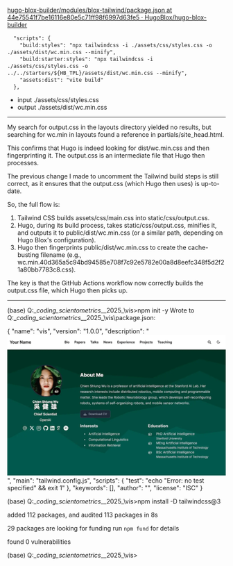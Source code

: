 
[hugo-blox-builder/modules/blox-tailwind/package.json at 44e75541f7be16116e80e5c71ff98f6997d63fe5 · HugoBlox/hugo-blox-builder](https://github.com/HugoBlox/hugo-blox-builder/blob/44e75541f7be16116e80e5c71ff98f6997d63fe5/modules/blox-tailwind/package.json#L30)
```
  "scripts": {
    "build:styles": "npx tailwindcss -i ./assets/css/styles.css -o ./assets/dist/wc.min.css --minify",
    "build:starter:styles": "npx tailwindcss -i ./assets/css/styles.css -o ../../starters/${HB_TPL}/assets/dist/wc.min.css --minify",
    "assets:dist": "vite build"
  },

```


* input ./assets/css/styles.css 
* output ./assets/dist/wc.min.css

---
My search for output.css in the layouts directory yielded no results, but searching for
  wc.min in layouts found a reference in partials/site_head.html.


  This confirms that Hugo is indeed looking for dist/wc.min.css and then fingerprinting it. The output.css is an
  intermediate file that Hugo then processes.


  The previous change I made to uncomment the Tailwind build steps is still correct, as it ensures that the
  output.css (which Hugo then uses) is up-to-date.


  So, the full flow is:
   1. Tailwind CSS builds assets/css/main.css into static/css/output.css.
   2. Hugo, during its build process, takes static/css/output.css, minifies it, and outputs it to
      public/dist/wc.min.css (or a similar path, depending on Hugo Blox's configuration).
   3. Hugo then fingerprints public/dist/wc.min.css to create the cache-busting filename (e.g.,
      wc.min.40d365a5c94bd94585e708f7c92e5782e00a8d8eefc348f5d2f21a80bb7783c8.css).


  The key is that the GitHub Actions workflow now correctly builds the output.css file, which Hugo then picks up.



-----

(base) Q:\__coding_scientometrics__\_2025_\vis>npm init -y
Wrote to Q:\__coding_scientometrics__\_2025_\vis\package.json:

{
  "name": "vis",
  "version": "1.0.0",
  "description": "[![Screenshot](.github/preview.webp)](https://hugoblox.com/templates/)",
  "main": "tailwind.config.js",
  "scripts": {
    "test": "echo \"Error: no test specified\" && exit 1"
  },
  "keywords": [],
  "author": "",
  "license": "ISC"
}



(base) Q:\__coding_scientometrics__\_2025_\vis>npm install -D tailwindcss@3

added 112 packages, and audited 113 packages in 8s

29 packages are looking for funding
  run `npm fund` for details

found 0 vulnerabilities

(base) Q:\__coding_scientometrics__\_2025_\vis>
